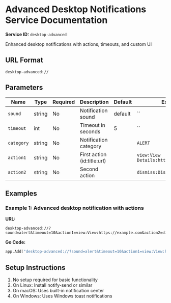 # Advanced Desktop Notifications Service Documentation

**Service ID:** `desktop-advanced`

Enhanced desktop notifications with actions, timeouts, and custom UI

## URL Format

```
desktop-advanced://
```

## Parameters

| Name | Type | Required | Description | Default | Example |
|------|------|----------|-------------|---------|----------|
| `sound` | string | No | Notification sound | default | `` |
| `timeout` | int | No | Timeout in seconds | 5 | `` |
| `category` | string | No | Notification category |  | `ALERT` |
| `action1` | string | No | First action (id:title:url) |  | `view:View Details:https://example.com` |
| `action2` | string | No | Second action |  | `dismiss:Dismiss` |

## Examples

### Example 1: Advanced desktop notification with actions

**URL:**
```
desktop-advanced://?sound=alert&timeout=10&action1=view:View:https://example.com&action2=dismiss:Dismiss
```

**Go Code:**
```go
app.Add("desktop-advanced://?sound=alert&timeout=10&action1=view:View:https://example.com&action2=dismiss:Dismiss")
```

## Setup Instructions

1. No setup required for basic functionality
2. On Linux: Install notify-send or similar
3. On macOS: Uses built-in notification center
4. On Windows: Uses Windows toast notifications

